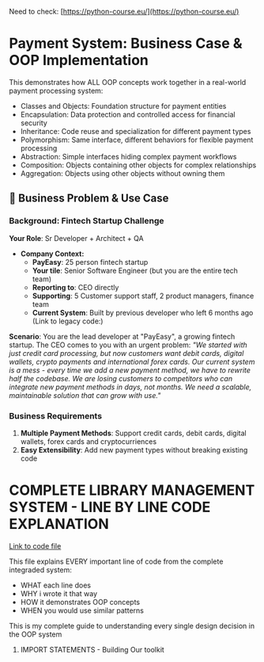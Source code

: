 Need to check: [https://python-course.eu/](https://python-course.eu/)
# Payment System: Business Case & OOP Implementation

This demonstrates how ALL OOP concepts work together in a real-world payment processing system:
- Classes and Objects: Foundation structure for payment entities
- Encapsulation: Data protection and controlled access for financial security
- Inheritance: Code reuse and specialization for different payment types
- Polymorphism: Same interface, different behaviors for flexible payment processing
- Abstraction: Simple interfaces hiding complex payment workflows
- Composition: Objects containing other objects for complex relationships
- Aggregation: Objects using other objects without owning them

## 🏢 Business Problem & Use Case

### Background: Fintech Startup Challenge

**Your Role**: Sr Developer + Architect + QA
 - **Company Context:**
   - **PayEasy**: 25 person fintech startup
   - **Your tile**: Senior Software Engineer (but you are the entire tech team)
   - **Reporting to**: CEO directly
   - **Supporting**: 5 Customer support staff, 2 product managers, finance team
   - **Current System**: Built by previous developer who left 6 months ago (Link to legacy code:)

**Scenario**: You are the lead developer at "PayEasy", a growing fintech startup. The CEO comes to you with an urgent problem: 
*"We started with just credit card processing, but now customers want debit cards, digital wallets, crypto payments and international forex cards. Our current system is a mess - every time we add a new payment method, we have to rewrite half the codebase. We are losing customers to competitors who can integrate new payment methods in days, not months. We need a scalable, maintainable solution that can grow with use."*

### Business Requirements
1. **Multiple Payment Methods**: Support credit cards, debit cards, digital wallets, forex cards and cryptocurriences
2. **Easy Extensibility**: Add new payment types without breaking existing code













# COMPLETE LIBRARY MANAGEMENT SYSTEM - LINE BY LINE CODE EXPLANATION
[Link to code file](oop.py)

This file explains EVERY important line of code from the complete integraded system:
- WHAT each line does
- WHY i wrote it that way
- HOW it demonstrates OOP concepts
- WHEN you would use similar patterns

This is my complete guide to understanding every single design decision in the OOP system

01. IMPORT STATEMENTS - Building Our  toolkit
 

